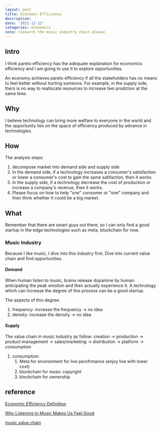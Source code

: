 ```yaml
---
layout: post
title: Economic Efficiency
description:
date: '2021-12-13'
categories: economics
note: research the music industry chain please
---
```


## Intro

I think pareto efficiency has the adequate explanation for economics efficiency and I am going to use it to explore opportunities.

An economy achieves pareto efficiency if all the stakeholders has no means to feel better without hurting someone. For example, in the supply side, thers is no way to reallocate resources to increase two prodction at the same time.

## Why

I believe technology can bring more welfare to everyone in the world and the opportunity lies on the space of efficiency produced by advance in technologies.

## How

The analysis steps:

1. decompose market into demand side and supply side
2. In the demand side, if a technology increases a consumer's satisfaction or lower a consumer's cost to gain the same satifaction, then it works.
3. In the supply side, if a technology decrease the cost of production or increase a company's revenue, then it works.
4. Please focus on how to help "one" consumer or "one" company and then think whether it could be a big market.

## What

Remember that there are smart guys out there, so I can only find a good startup in the edge technologies such as meta, blockchain for now.

### Music Industry

Because I like music, I dive into this industry first. Dive into current value chain and find opportunities.

#### Demand

When human listen to music, brains release dopamine by human anticipating the peak emotion and then actually experience it. A technology which can increase the degree of this process can be a good startup.

The aspects of this degree:

1. frequency: increase the frequency -> no idea
2. density: increase the density -> no idea

#### Supply

The value chain in music industry as follow:
creation -> production -> product management -> sales/marketing -> distribution -> platform -> consumption

1. consumption:
   1. Meta for environment for live perofrmance (enjoy live with lower cost)
   2. blockchain for music copyright
   3. blockchain for ownership

## reference

[Economic Efficiency Definition](https://www.investopedia.com/terms/e/economic_efficiency.asp)

[Why Listening to Music Makes Us Feel Good](https://www.psychologytoday.com/us/blog/your-musical-self/201101/why-listening-music-makes-us-feel-good)

[music value chain](https://www.devamag.com/music-value-chain)
